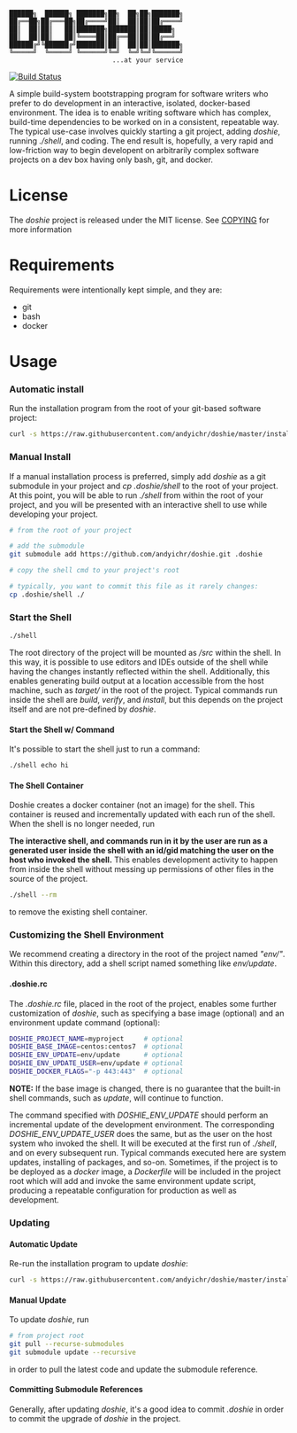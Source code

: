 
    ██████╗  ██████╗ ███████╗██╗  ██╗██╗███████╗
    ██╔══██╗██╔═══██╗██╔════╝██║  ██║██║██╔════╝
    ██║  ██║██║   ██║███████╗███████║██║█████╗  
    ██║  ██║██║   ██║╚════██║██╔══██║██║██╔══╝  
    ██████╔╝╚██████╔╝███████║██║  ██║██║███████╗
    ╚═════╝  ╚═════╝ ╚══════╝╚═╝  ╚═╝╚═╝╚══════╝
                              ...at your service

[![Build Status](https://travis-ci.org/andyichr/doshie.svg)](https://travis-ci.org/andyichr/doshie)

A simple build-system bootstrapping program for software writers who prefer to
do development in an interactive, isolated, docker-based environment. The idea
is to enable writing software which has complex, build-time dependencies to be
worked on in a consistent, repeatable way. The typical use-case involves
quickly starting a git project, adding *doshie*, running *./shell*, and coding.
The end result is, hopefully, a very rapid and low-friction way to begin
developent on arbitrarily complex software projects on a dev box having only
bash, git, and docker.

License
=======

The *doshie* project is released under the MIT license. See
[COPYING](COPYING.md) for more information

Requirements
============

Requirements were intentionally kept simple, and they are:

- git
- bash
- docker

Usage
=====

### Automatic install

Run the installation program from the root of your git-based software project:

```bash
curl -s https://raw.githubusercontent.com/andyichr/doshie/master/install | bash -
```

### Manual Install

If a manual installation process is preferred, simply add *doshie* as a git
submodule in your project and *cp .doshie/shell* to the root of your project.
At this point, you will be able to run *./shell* from within the root of your
project, and you will be presented with an interactive shell to use while
developing your project.

```bash
# from the root of your project

# add the submodule
git submodule add https://github.com/andyichr/doshie.git .doshie

# copy the shell cmd to your project's root

# typically, you want to commit this file as it rarely changes:
cp .doshie/shell ./
```

### Start the Shell

```bash
./shell
```

The root directory of the project will be mounted as */src* within the shell.
In this way, it is possible to use editors and IDEs outside of the shell while
having the changes instantly reflected within the shell. Additionally, this
enables generating build output at a location accessible from the host machine,
such as *target/* in the root of the project. Typical commands run inside the
shell are *build*, *verify*, and *install*, but this depends on the project
itself and are not pre-defined by *doshie*.

#### Start the Shell w/ Command

It's possible to start the shell just to run a command:

```bash
./shell echo hi
```

#### The Shell Container

Doshie creates a docker container (not an image) for the shell. This container
is reused and incrementally updated with each run of the shell. When the shell
is no longer needed, run

**The interactive shell, and commands run in it by the user are run as a
generated user inside the shell with an id/gid matching the user on the host
who invoked the shell.** This enables development activity to happen from
inside the shell without messing up permissions of other files in the source of
the project.

```bash
./shell --rm
```

to remove the existing shell container.

### Customizing the Shell Environment

We recommend creating a directory in the root of the project named *"env/"*.
Within this directory, add a shell script named something like *env/update*.

#### .doshie.rc

The *.doshie.rc* file, placed in the root of the project, enables some further
customization of *doshie*, such as specifying a base image (optional) and an
environment update command (optional):

```bash
DOSHIE_PROJECT_NAME=myproject     # optional
DOSHIE_BASE_IMAGE=centos:centos7  # optional
DOSHIE_ENV_UPDATE=env/update      # optional
DOSHIE_ENV_UPDATE_USER=env/update # optional
DOSHIE_DOCKER_FLAGS="-p 443:443"  # optional
```

**NOTE:** If the base image is changed, there is no guarantee that the built-in
shell commands, such as *update*, will continue to function.

The command specified with *DOSHIE_ENV_UPDATE* should perform an incremental
update of the development environment. The corresponding
*DOSHIE_ENV_UPDATE_USER* does the same, but as the user on the host system who
invoked the shell. It will be executed at the first run of *./shell*, and on
every subsequent run. Typical commands executed here are system updates,
installing of packages, and so-on. Sometimes, if the project is to be deployed
as a *docker* image, a *Dockerfile* will be included in the project root which
will add and invoke the same environment update script, producing a repeatable
configuration for production as well as development.

### Updating

#### Automatic Update

Re-run the installation program to update *doshie*:

```bash
curl -s https://raw.githubusercontent.com/andyichr/doshie/master/install | bash -
```

#### Manual Update

To update *doshie*, run

```bash
# from project root
git pull --recurse-submodules
git submodule update --recursive
```

in order to pull the latest code and update the submodule reference.

#### Committing Submodule References

Generally, after updating *doshie*, it's a good idea to commit *.doshie* in
order to commit the upgrade of *doshie* in the project.
